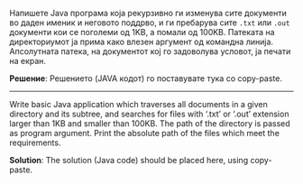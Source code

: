 Напишете Java програма која рекурзивно ги изменува сите документи во даден именик и неговото поддрво, и ги пребарува
сите `.txt` или `.out` документи кои се поголеми од 1KB, a помали од 100KB. Патеката на директориумот ја прима како
влезен аргумент од командна линија. Апсолутната патека, на документот кој го задоволува условот, ја печати на екран.

**Решение**: Решението (JAVA кодот) го поставувате тука со copy-paste.

---

Write basic Java application which traverses all documents in a given directory and its subtree, and searches for files
with ‘.txt’ or ‘.out’ extension larger than 1KB and smaller than 100KB. The path of the directory is passed as program
argument. Print the absolute path of the files which meet the requirements.

**Solution**: The solution (Java code) should be placed here, using copy-paste.